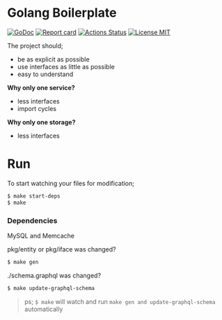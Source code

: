 # Golang Boilerplate

[![GoDoc](https://godoc.org/github.com/rafaelsq/boiler?status.svg)](http://godoc.org/github.com/rafaelsq/boiler)
[![Report card](https://goreportcard.com/badge/github.com/rafaelsq/boiler)](https://goreportcard.com/report/github.com/rafaelsq/boiler)
[![Actions Status](https://github.com/rafaelsq/boiler/workflows/tests/badge.svg)](https://github.com/rafaelsq/boiler/actions)
<a href="https://opensource.org/licenses/MIT">
  <img src="https://img.shields.io/badge/license-MIT-blue.svg" alt="License MIT">
</a>

The project should;
* be as explicit as possible
* use interfaces as little as possible
* easy to understand

**Why only one service?**
* less interfaces
* import cycles

**Why only one storage?**
* less interfaces

# Run

To start watching your files for modification;
```bash
$ make start-deps
$ make
```

### Dependencies
MySQL and Memcache  

pkg/entity or pkg/iface was changed?
```bash
$ make gen
```

./schema.graphql was changed?
```bash
$ make update-graphql-schema
```
> ps; `$ make` will watch and run `make gen and update-graphql-schema` automatically
